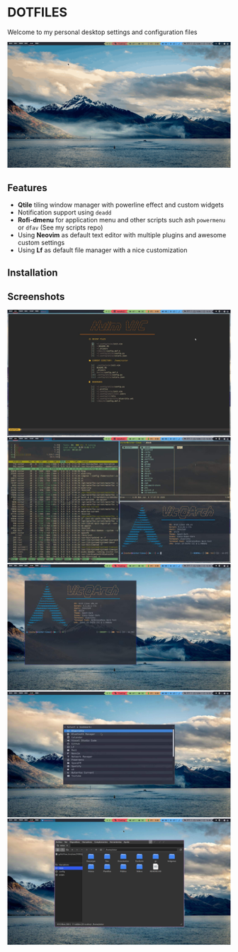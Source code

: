 # DOTFILES
Welcome to my personal desktop settings and configuration files

![Animation GIF](.screenshots/anim.gif)

## Features
- **Qtile** tiling window manager with powerline effect and custom widgets
- Notification support using `deadd`
- **Rofi-dmenu** for application menu and other scripts such ash `powermenu` or `dfav` \(See my scripts repo\)
- Using **Neovim** as default text editor with multiple plugins and awesome custom settings
- Using **Lf** as default file manager with a nice customization

## Installation

## Screenshots
![Screenshot 1](.screenshots/screenshot1.jpg)
![Screenshot 2](.screenshots/screenshot2.jpg)
![Screenshot 3](.screenshots/screenshot3.jpg)
![Screenshot 4](.screenshots/screenshot4.jpg)
![Screenshot 5](.screenshots/screenshot5.jpg)
